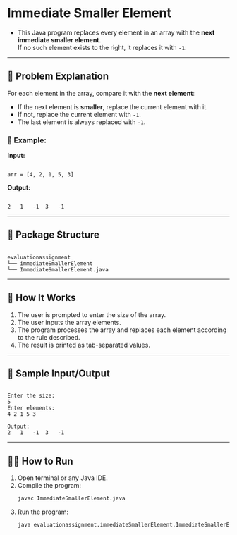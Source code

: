 
# Immediate Smaller Element

- This Java program replaces every element in an array with the **next immediate smaller element**.  
If no such element exists to the right, it replaces it with `-1`.
---
## 📘 Problem Explanation

For each element in the array, compare it with the **next element**:

- If the next element is **smaller**, replace the current element with it.
- If not, replace the current element with `-1`.
- The last element is always replaced with `-1`.

### 🔁 Example:

**Input:**
```

arr = [4, 2, 1, 5, 3]

```

**Output:**
```

2	1	-1	3	-1

```
---
## 📂 Package Structure

```

evaluationassignment
└── immediateSmallerElement
└── ImmediateSmallerElement.java

```
---
## 🚀 How It Works

1. The user is prompted to enter the size of the array.
2. The user inputs the array elements.
3. The program processes the array and replaces each element according to the rule described.
4. The result is printed as tab-separated values.
---
## 🧾 Sample Input/Output

```

Enter the size:
5
Enter elements:
4 2 1 5 3

Output:
2	1	-1	3	-1

````
---
## 🧑‍💻 How to Run

1. Open terminal or any Java IDE.
2. Compile the program:
   ```bash
   javac ImmediateSmallerElement.java
   ```
3. Run the program:
   ```bash
   java evaluationassignment.immediateSmallerElement.ImmediateSmallerElement
   ```

